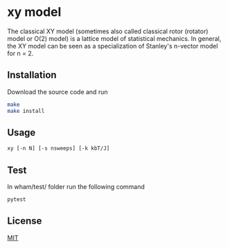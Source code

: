 # xy model
The classical XY model (sometimes also called classical rotor (rotator) model or O(2) model) is a lattice model of statistical mechanics. In general, the XY model can be seen as a specialization of Stanley's n-vector model for n = 2.

## Installation

Download the source code and run 

```bash
make 
make install
```

## Usage

```bash
xy [-n N] [-s nsweeps] [-k kbT/J]
```

## Test

In wham/test/ folder run the following command 

```bash
pytest 
```

## License
[MIT](https://choosealicense.com/licenses/mit/)

